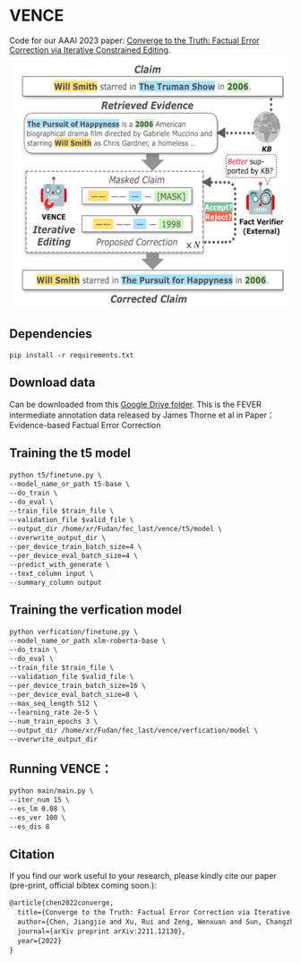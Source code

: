 # VENCE

Code for our AAAI 2023 paper: [Converge to the Truth: Factual Error Correction via Iterative Constrained Editing](https://arxiv.org/abs/2211.12130).
![avatar](img.png)
## Dependencies
```shell
pip install -r requirements.txt
```
## Download data
Can be downloaded from this [Google Drive folder](https://drive.google.com/drive/folders/1hzwg5NtVUB_cfXiADkSanCq0JjaQ87tV). This is the FEVER intermediate annotation data released by James Thorne et al in Paper：Evidence-based Factual Error Correction
## Training the t5 model
```shell
python t5/finetune.py \
--model_name_or_path t5-base \
--do_train \
--do_eval \
--train_file $train_file \
--validation_file $valid_file \
--output_dir /home/xr/Fudan/fec_last/vence/t5/model \
--overwrite_output_dir \
--per_device_train_batch_size=4 \
--per_device_eval_batch_size=4 \
--predict_with_generate \
--text_column input \
--summary_column output
```
## Training the verfication model
```shell
python verfication/finetune.py \
--model_name_or_path xlm-roberta-base \
--do_train \
--do_eval \
--train_file $train_file \
--validation_file $valid_file \
--per_device_train_batch_size=16 \
--per_device_eval_batch_size=8 \
--max_seq_length 512 \
--learning_rate 2e-5 \
--num_train_epochs 3 \
--output_dir /home/xr/Fudan/fec_last/vence/verfication/model \
--overwrite_output_dir 
```
## Running VENCE：
```shell
python main/main.py \
--iter_num 15 \
--es_lm 0.08 \
--es_ver 100 \
--es_dis 8
```
 
## Citation
If you find our work useful to your research, please kindly cite our paper (pre-print, official bibtex coming soon.):
```latex
@article{chen2022converge,
  title={Converge to the Truth: Factual Error Correction via Iterative Constrained Editing},
  author={Chen, Jiangjie and Xu, Rui and Zeng, Wenxuan and Sun, Changzhi and Li, Lei and Xiao, Yanghua},
  journal={arXiv preprint arXiv:2211.12130},
  year={2022}
}
```
